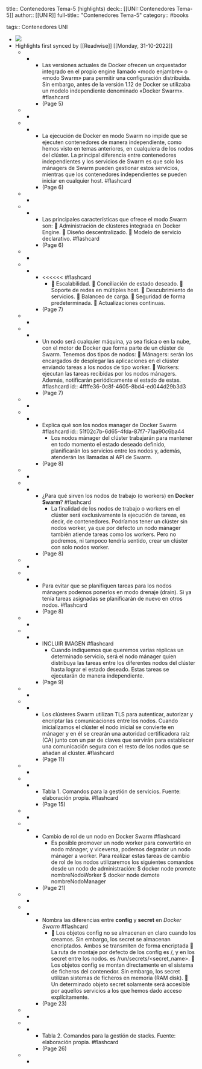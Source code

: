 title:: Contenedores Tema-5 (highlights)
deck:: [[UNI::Contenedores Tema-5]]
author:: [[UNIR]]
full-title:: "Contenedores Tema-5"
category:: #books

tags:: Contenedores UNI

- ![](https://readwise-assets.s3.amazonaws.com/media/uploaded_book_covers/profile_22942/8184ee50-30f0-4aad-9d8a-0a568bff6963.jpg)
- Highlights first synced by [[Readwise]] [[Monday, 31-10-2022]]
	- -
		- Las  versiones  actuales  de  Docker  ofrecen  un  orquestador  integrado  en  el  propio engine llamado «modo enjambre» o «modo Swarm» para permitir una configuración distribuida. Sin embargo, antes de la versión 1.12 de Docker se utilizaba un modelo independiente denominado «Docker Swarm». #flashcard
		- (Page 5)
	- -
	- -
		- La ejecución de Docker en modo Swarm no impide que se ejecuten contenedores de manera independiente, como hemos visto en temas anteriores, en cualquiera de los nodos  del  clúster.  La  principal diferencia entre  contenedores  independientes  y  los servicios  de  Swarm  es  que  solo  los  mánagers  de  Swarm  pueden  gestionar  estos servicios,  mientras  que  los  contenedores  independientes  se  pueden  iniciar  en cualquier host. #flashcard
		- (Page 6)
	- -
	- -
		- Las principales características que ofrece el modo Swarm son:   Administración de clústeres integrada en Docker Engine.   Diseño descentralizado.   Modelo de servicio declarativo. #flashcard
		- (Page 6)
	- -
	- -
		- <<<<<< #flashcard
			-   Escalabilidad.   Conciliación de estado deseado.   Soporte de redes en múltiples host.   Descubrimiento de servicios.   Balanceo de carga.   Seguridad de forma predeterminada.   Actualizaciones continuas.
		- (Page 7)
	- -
	- -
		- Un nodo será cualquier máquina, ya sea física o en la nube, con el motor de Docker que forma parte de un clúster de Swarm. Tenemos dos tipos de nodos:   Mánagers:  serán  los  encargados  de  desplegar  las  aplicaciones  en  el  clúster enviando tareas a los nodos de tipo worker.   Workers:  ejecutan  las  tareas  recibidas  por  los  nodos  mánagers.  Además, notificarán periódicamente el estado de estas. #flashcard
		  id:: 4ffffe36-0c8f-4605-8bd4-ed044d29b3d3
		- (Page 7)
	- -
	- -
		- Explica qué son los nodos manager de Docker Swarm #flashcard
		  id:: 51f02c7b-6d65-4fda-87f7-71aa90c6ba44
			- Los nodos mánager del clúster trabajarán para mantener en todo momento el estado deseado definido, planificarán los servicios entre los nodos y, además, atenderán las llamadas al API de Swarm.
		- (Page 8)
	- -
	- -
		- ¿Para qué sirven los nodos de trabajo (o workers) en **Docker Swarm**? #flashcard
			- La finalidad de los nodos de trabajo o workers en el clúster será exclusivamente la ejecución de tareas, es decir, de contenedores. Podríamos tener un clúster sin nodos worker,  ya  que  por  defecto  un  nodo  mánager  también  atiende  tareas  como  los workers. Pero no podremos, ni tampoco tendría sentido, crear un clúster con solo nodos worker.
		- (Page 8)
	- -
	- -
		- Para evitar que se planifiquen tareas para los nodos mánagers podemos ponerlos en modo drenaje (drain). Si ya tenía tareas asignadas se planificarán de nuevo en otros nodos. #flashcard
		- (Page 8)
	- -
	- -
		- INCLUIR IMAGEN #flashcard
			- Cuando indiquemos que queremos varias réplicas un determinado servicio, será el nodo mánager quien distribuya las tareas entre los diferentes nodos del clúster hasta lograr el estado deseado. Estas tareas se ejecutarán de manera independiente.
		- (Page 9)
	- -
	- -
		- Los  clústeres  Swarm  utilizan  TLS  para  autenticar,  autorizar  y  encriptar  las comunicaciones  entre  los  nodos.  Cuando  inicializamos  el  clúster  el nodo  inicial  se convierte en mánager y en él se crearán una autoridad certificadora raíz (CA) junto con un par de claves que servirán para establecer una comunicación segura con el resto de los nodos que se añadan al clúster. #flashcard
		- (Page 11)
	- -
	- -
		- Tabla 1. Comandos para la gestión de servicios. Fuente: elaboración propia. #flashcard
		- (Page 15)
	- -
	- -
		- Cambio de rol de un nodo en Docker Swarm #flashcard
			- Es posible promover un nodo worker para convertirlo en nodo mánager, y viceversa, podemos degradar un nodo mánager a worker. Para realizar estas tareas de cambio de  rol  de  los  nodos  utilizaremos  los  siguientes  comandos  desde  un  nodo  de administración: $ docker node promote nombreNodoWorker $ docker node demote nombreNodoManager
		- (Page 21)
	- -
	- -
		- Nombra las diferencias entre **config** y **secret** en *Docker Swarm* #flashcard
			-   Los objetos config no se almacenan en claro cuando los creamos. Sin embargo, los secret se almacenan encriptados. Ambos se transmiten de forma encriptada   La ruta de montaje por defecto de los config es /<config-name>, y en los secret entre los nodos. es /run/secrets/<secret_name>.   Los  objetos  config  se  montan  directamente  en  el  sistema  de  ficheros  del contenedor.  Sin  embargo,  los  secret  utilizan  sistemas  de ficheros  en memoria (RAM disk).   Un determinado objeto secret solamente será accesible por aquellos servicios a los que hemos dado acceso explícitamente.
		- (Page 23)
	- -
	- -
		- Tabla 2. Comandos para la gestión de stacks. Fuente: elaboración propia. #flashcard
		- (Page 26)
	- -